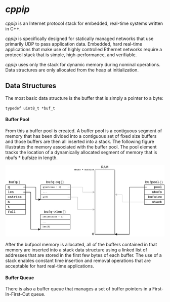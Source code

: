 # *cppip*

*cppip* is an Internet protocol stack for embedded, real-time systems
written in C++.

*cppip* is specifically designed for statically managed networks that
use primarily UDP to pass application data.  Embedded, hard real-time
applications that make use of highly controlled Ethernet networks require
a protocol stack that is simple, high-performance, and verifiable.

*cppip* uses only the stack for dynamic memory during nominal operations.
Data structures are only allocated from the heap at initialization.

## Data Structures

The most basic data structure is the buffer that is simply a pointer to
a byte:

`typedef uint8_t *buf_t`

#### Buffer Pool

From this a buffer pool is created.  A buffer pool is a contiguous segment
of memory that has been divided into a contiguous set of fixed size buffers
and those buffers are then all inserted into a stack.  The following
figure illustrates the memory associated with the buffer pool.  The pool
element tracks the location of a dynamically allocated segment of memory
that is nbufs * bufsize in length.

<p align="center"><img src="doc/bufs.png"></p>

After the bufpool memory is allocated, all of the buffers contained in
that memory are inserted into a stack data structure using a linked list
of addresses that are stored in the first few bytes of each buffer.
The use of a stack enables constant time insertion and removal operations
that are acceptable for hard real-time applications.

#### Buffer Queue

There is also a buffer queue that manages a set of buffer pointers in a
First-In-First-Out queue.
